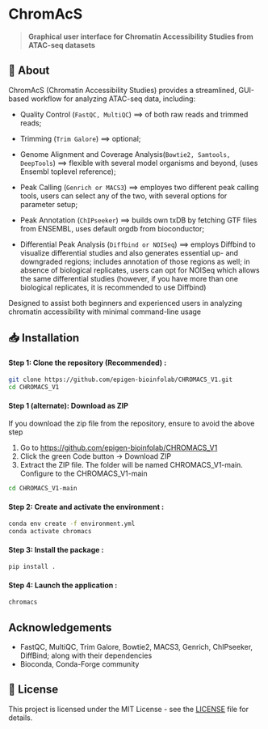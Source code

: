 # **ChromAcS**
> **Graphical user interface for Chromatin Accessibility Studies from ATAC-seq datasets**



## 📖 About

ChromAcS (Chromatin Accessibility Studies) provides a streamlined, GUI-based workflow for analyzing ATAC-seq data, including:

- Quality Control (`FastQC, MultiQC`) ==> of both raw reads and trimmed reads;

- Trimming (`Trim Galore`) ==> optional;

- Genome Alignment and Coverage Analysis(`Bowtie2, Samtools, DeepTools`) ==> flexible with several model organisms and beyond, (uses Ensembl toplevel reference);

- Peak Calling (`Genrich or MACS3`) ==> employes two different peak calling tools, users can select any of the two, with several options for parameter setup;

- Peak Annotation (`ChIPseeker`) ==> builds own txDB by fetching GTF files from ENSEMBL, uses default orgdb from bioconductor;

- Differential Peak Analysis (`Diffbind or NOISeq`) ==> employs Diffbind to visualize differential studies and also generates essential up- and downgraded regions; includes annotation of those regions as well; in absence of biological replicates, users can opt for NOISeq which allows the same differential studies (however, if you have more than one biological replicates, it is recommended to use Diffbind)


Designed to assist both beginners and experienced users in analyzing chromatin accessibility with minimal command-line usage



## 📥 Installation

#### Step 1: Clone the repository (Recommended) :
```bash
git clone https://github.com/epigen-bioinfolab/CHROMACS_V1.git
cd CHROMACS_V1
```

#### Step 1 (alternate): Download as ZIP
If you download the zip file from the repository, ensure to avoid the above step

1. Go to https://github.com/epigen-bioinfolab/CHROMACS_V1
2. Click the green Code button → Download ZIP
3. Extract the ZIP file.
The folder will be named CHROMACS_V1-main. Configure to the CHROMACS_V1-main
```bash
cd CHROMACS_V1-main
```

#### Step 2: Create and activate the environment :
```bash
conda env create -f environment.yml
conda activate chromacs
```

#### Step 3: Install the package :
```bash
pip install .
```

#### Step 4: Launch the application :
```bash
chromacs
```


## Acknowledgements

- FastQC, MultiQC, Trim Galore, Bowtie2, MACS3, Genrich, ChIPseeker, DiffBind; along with their dependencies
- Bioconda, Conda-Forge community


## 📝 License
This project is licensed under the MIT License - see the [LICENSE](LICENSE) file for details.

